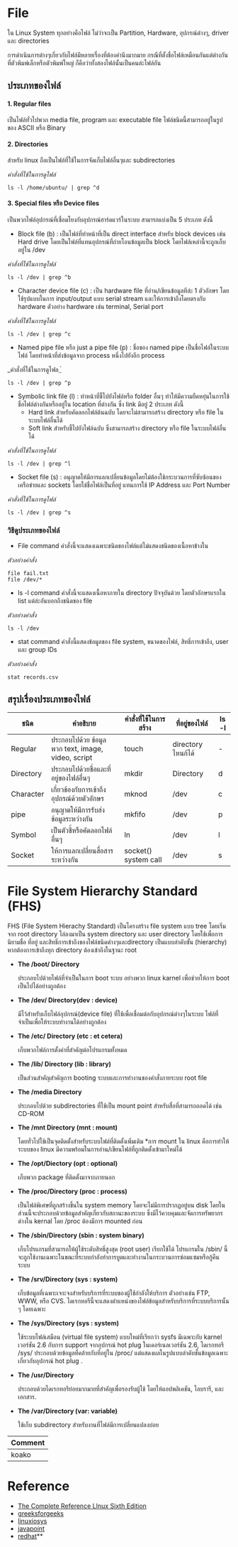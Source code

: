 # File

ใน Linux System ทุกอย่างคือไฟล์ ไม่ว่าจะเป็น Partition, Hardware, อุปกรณ์ต่างๆ, driver และ directories 

การดำเนินการต่างๆเกี่ยวกับไฟล์มีหลายเรื่องที่ต้องคำนึงมากมาย กรณีที่ตั้งชื่อไฟล์เหมือนกันแต่ต่างกันที่ตัวพิมพ์เล็กหรือตัวพิมพ์ใหญ่  ก็คือว่าทั้งสองไฟล์นั้นเป็นคนล่ะไฟล์กัน

## ประเภทของไฟล์
#### 1. Regular files
   เป็นไฟล์ทั่วไปพวก media file, program และ executable file ไฟล์ชนิดนี้สามารถอยู่ในรูปของ ASCII หรือ Binary

#### 2. Directories
   สำหรับ linux ถือเป็นไฟล์ที่ใช้ในการจัดเก็บไฟล์อื่นๆและ subdirectories

_คำสั่งที่ใช้ในการดูไฟล์_

    ls -l /home/ubuntu/ | grep ^d

#### 3. Special files หรือ Device files 
   เป็นพวกไฟล์อุปกรณ์ที่เชื่อมโยงกับอุปกรณ์ฮาร์ดแวร์ในระบบ สามารถแบ่งเป็น 5 ประเภท ดังนี้

- Block file (b) : เป็นไฟล์ที่ทำหน้าที่เป็น direct interface สำหรับ block devices เช่น Hard drive โดยเป็นไฟล์ที่แทนอุปกรณ์ที่ถ่ายโอนข้อมูลเป็น block โดยไฟล์เหล่านี้จะถูกเก็บอยู่ใน /dev

_คำสั่งที่ใช้ในการดูไฟล์_

    ls -l /dev | grep ^b

- Character device file (c) :
  เป็น hardware file ที่อ่าน/เขียนข้อมูลทีล่ะ 1 ตัวอักษร โดยใช้รุปแบบในการ input/output แบบ serial stream และให้การเข้าถึงโดยตรงกับ hardware ตัวอย่าง hardware เช่น terminal, Serial port

_คำสั่งที่ใช้ในการดูไฟล์_

    ls -l /dev | grep ^c

- Named pipe file หรือ just a pipe file (p) : ชื่อของ named pipe เป็นชื่อไฟล์ในระบบไฟล์ โดยทำหน้าที่ส่งข้อมูลจาก process หนึ่งไปยังอีก process

_คำสั่งที่ใช้ในการดูไฟล_์

    ls -l /dev | grep ^p

- Symbolic link file (l) : ทำหน้าที่ชี้ไปยังไฟล์หรือ folder อื่นๆ ทำให้มีความยืดหยุ่นในการใช้ชื่อไฟล์ต่างกันหรืออยู่ใน location ที่ต่างกัน 
ซึ่ง link มีอยู่ 2 ประเภท ดังนี้
   - Hard link สำหรับคัดลอกไฟล์ต้นฉบับ โดยจะไม่สามารถสร้าง directory หรือ file ในระบบไฟล์อื่นได้
   - Soft link สำหรับชี้ไปยังไฟล์ฉบับ ซึ่งสามารถสร้าง directory หรือ file ในระบบไฟล์อื่นได้

_คำสั่งที่ใช้ในการดูไฟล์_

    ls -l /dev | grep ^l

- Socket file (s) :  อนุญาตให้มีการแลกเปลี่ยนข้อมูลโดยไม่ต้องใช้กระบวนการที่ซับซ้อนของเครือข่ายและ sockets โดยใช่ชื่อไฟล์เป็นที่อยู่ แทนการใช้ IP Address และ Port Number

_คำสั่งที่ใช้ในการดูไฟล์_

    ls -l /dev | grep ^s



### วิธีดูประเภทของไฟล์
- File command
คำสั่งนี้จะแสดงเฉพาะชนิดของไฟล์แต่ไม่แสดงชนิดของเนื้อหาข้างใน

_ตัวอย่างคำสั่ง_

    file fail.txt
    file /dev/*

- ls -l command
คำสั่งนี้จะแสดงเนื้อหาภายใน directory ปัจจุบันด้วย โดยตัวอักษรแรกใน list แต่ล่ะอันบอกถึงชนิดของ file

_ตัวอย่างคำสั่ง_
    
    ls -l /dev

- stat command
คำสั่งนี้แสดงข้อมูลของ file system, ขนาดของไฟล์, สิทธิ์การเข้าถึง, user และ group IDs

_ตัวอย่างคำสั่ง_

    stat records.csv

## สรุปเรื่องประเภทของไฟล์


| ชนิด       | คำอธิบาย                                            | คำสั่งที่่ใช้ในการสร้าง  | ที่อยู่ของไฟล์  | ls -l |
|------------|-----------------------------------------------------|---|---|-------|
| Regular    | ประกอบไปด้วย ข้อมูลพวก text, image, video, script   | touch  | directory ไหนก้ได้  | -     |
| Directory  | ประกอบไปด้วยชื่อและที่อยู่ของไฟล์อื่นๆ              | mkdir  | Directory  | d     |
| Character  | เกี่ยวข้องกับการเข้าถึงอุปกรณ์ด้วยตัวอักษร          | mknod  | /dev  | c     |
| pipe       | อนุญาตให้มีการรับส่งข้อมูลระหว่างกัน                | mkfifo  |/dev   | p     |
| Symbol     | เป็นตัวชี้หรือคัดลอกไฟล์อื่นๆ                       | ln  |/dev   | l     |
| Socket     | ให้การแลกเปลี่ยนสื่อสารระหว่างกัน                   | socket() system call  |/dev   | s     |

    
# File System Hierarchy Standard (FHS)
FHS (File System Hierachy Standard) เป็นโครงสร้าง file system แบบ tree โดยเริ่มจาก root directory ไล่ลงมาเป็น system directory และ user directory โดยใช้เพื่อการนิยามชื่อ ที่อยู่ และสิทธิ์การเข้าถึงของไฟล์ชนิดต่างๆและdirectory เป็นแบบลำดับขั้น (hierarchy) หากต้องการเข้าถึงทุก directory ต้องเข้าถึงในฐานะ root

- **The /boot/ Directory**

  ประกอบไปด้วยไฟล์ที่จำเป็นในการ boot ระบบ อย่างพวก linux karnel เพื่อช่วยให้การ boot เป็นไปได้อย่างถูกต้อง


- **The /dev/ Directory(dev : device)**

  มีไว้สำหรับเก็บไฟล์อุปกรณ์(device file) ที่ใช้เพื่อเชื่อมต่อกับอุปกรณ์ต่างๆในระบบ ไฟล์ที่จำเป็นเพื่อให้ระบบทำงานได้อย่างถูกต้อง


- **The /etc/ Directory (etc : et cetera)**

  เก็บพวกไฟล์การตั้งค่าที่สำคัญต่อโปรแกรมทั้งหมด


- **The /lib/ Directory (lib : library)**

  เป็นส่วนสำคัญสำคัญการ booting ระบบและการทำงานของคำสั่งภายระบบ root file


- **The /media Directory**

  ประกอบไปด้วย subdirectories ที่ใช้เป็น mount point สำหรับสื่อที่สามารถถอดได้ เช่น CD-ROM


- **The /mnt Directory (mnt : mount)**

  โดยทั่วไปใช้เป็นจุดติดตั้งสำหรับระบบไฟล์ที่ติดตั้งเพิ่มเติม
  *การ mount ใน linux คือการทำให้ระบบของ linux มีความพร้อมในการอ่าน/เขียนไฟล์ที่ถูกติดตั้งเข้ามาใหม่ได้


- **The /opt/Diectory (opt : optional)**

  เก็บพวก package ที่ติดตั้งมาจากภายนอก


- **The /proc/Directory (proc : process)**

  เป็นไฟล์พิเศษที่ถูกสร้างขึ้นใน system memory โดยจะไม่มีการปรากฏอยู่บน disk โดยในส่วนนี้จะประกอบด้วยข้อมูลสำคัญเกี่ยวกับสถานะของระบบ  ซึ่งมีไว้ควบคุมและจัดการทรัพยากรต่างใน kernal โดย /proc ต้องมีการ mounted ก่อน


- **The /sbin/Directory (sbin : system binary)**

  เก็บโปรแกรมที่สามารถให้ผู้ใช้ระดับสิทธิ์สูงสุด (root user) เรียกใช้ได้ โปรแกรมใน /sbin/ นี้จะถูกใช้งานเฉพาะในขณะที่ระบบกำลังทำการบูตและทำงานในกระบวนการซ่อมแซมหรือกู้คืนระบบ


- **The /srv/Directory (sys : system)**

  เก็บข้อมูลที่เฉพาะเจาะจงสำหรับบริการที่ระบบของผู้ใช้กำลังให้บริการ ตัวอย่างเช่น FTP, WWW, หรือ CVS. ไดเรกทอรีนี้จะแสดงตำแหน่งของไฟล์ข้อมูลสำหรับบริการที่ระบบบริการนั้น ๆ โดยเฉพาะ


- **The /sys/Directory (sys : system)**

  ใช้ระบบไฟล์เสมือน (virtual file system) แบบใหม่ที่เรียกว่า sysfs มีเฉพาะกับ karnel เวอร์ชัน 2.6 กับการ support จากอุปกรณ์  hot plug ในเคอร์เนลเวอร์ชัน 2.6, ไดเรกทอรี /sys/ ประกอบด้วยข้อมูลที่คล้ายกับที่อยู่ใน /proc/ แต่แสดงผลในรูปแบบลำดับชั้นข้อมูลเฉพาะเกี่ยวกับอุปกรณ์  hot plug .


- **The /usr/Directory**

  ประกอบด้วยไดเรกทอรีย่อยมากมายที่สำคัญเพื่อรองรับผู้ใช้ โดยให้แอปพลิเคชัน, ไลบรารี, และเอกสาร.


- **The /var/Directory (var: variable)**

  ใช้เก็บ subdirectory สำหรับงานที่ไฟล์มีการเปลี่ยนแปลงบ่อย



| Comment |
|---------|
| koako   |

# Reference 

- [The Complete Reference LInux Sixth Edition](https://doc.lagout.org/operating%20system%20/linux/Linux%20-%20The%20Complete%20Reference.pdf?fbclid=IwAR07KOfQrR5c1Rd2Vrcew7x8vSd_QI-79OQNH7jnA_grvO_osKb-6V_1740)
- [greeksforgeeks](https://www.geeksforgeeks.org/linux-directory-structure/)
- [linuxiosys](https://linuxopsys.com/topics/file-types-in-linux)
- [javapoint](https://www.javatpoint.com/linux-files#:~:text=In%20Linux%20system%2C%20everything%20is,Files%20are%20always%20case%20sensitive)
- [redhat](https://access.redhat.com/documentation/en-us/red_hat_enterprise_linux/4/html/reference_guide/s1-filesystem-fhs)**
